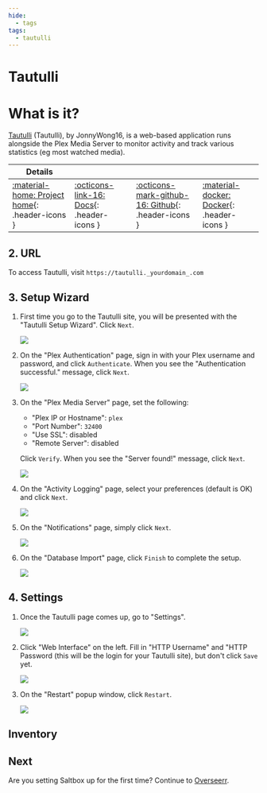 ```yaml
---
hide:
  - tags
tags:
  - tautulli
---
```


# Tautulli

# What is it?

[Tautulli](http://tautulli.com/) (Tautulli), by JonnyWong16, is a web-based application runs alongside the Plex Media Server to monitor activity and track various statistics (eg most watched media).

| Details     |             |             |             |
|-------------|-------------|-------------|-------------|
| [:material-home: Project home](http://tautulli.com){: .header-icons } | [:octicons-link-16: Docs](https://github.com/Tautulli/Tautulli/wiki){: .header-icons } | [:octicons-mark-github-16: Github](https://github.com/Tautulli/Tautulli){: .header-icons } | [:material-docker: Docker](https://hub.docker.com/r/hotio/tautulli){: .header-icons }|

## 2. URL

To access Tautulli, visit `https://tautulli._yourdomain_.com`

## 3. Setup Wizard

1. First time you go to the Tautulli site, you will be presented with the "Tautulli Setup Wizard". Click `Next`.

    ![](../images/tautulli/01-tautulli-wizard.png)

2. On the "Plex Authentication" page, sign in with your Plex username and password, and click `Authenticate`. When you see the "Authentication successful." message, click `Next`.

    ![](../images/tautulli/02-tautulli-plex-auth.png)

3. On the "Plex Media Server" page, set the following:

    - "Plex IP or Hostname": `plex`
    - "Port Number": `32400`
    - "Use SSL": disabled
    - "Remote Server": disabled

     Click `Verify`. When you see the "Server found!" message, click `Next`.

     ![](../images/tautulli/03-tautulli-plex-media.png)

4. On the "Activity Logging" page, select your preferences (default is OK) and click `Next`.

    ![](../images/tautulli/04-tautulli-activity.png)

5. On the "Notifications" page, simply click `Next`.

    ![](../images/tautulli/05-tautulli-notifications.png)

6. On the "Database Import" page, click `Finish` to complete the setup.

    ![](../images/tautulli/06-tautulli-database.png)

## 4. Settings

1. Once the Tautulli page comes up, go to "Settings".

    ![](../images/tautulli/07-tautulli-settings.png)

2. Click "Web Interface" on the left. Fill in "HTTP Username" and "HTTP Password (this will be the login for your Tautulli site), but don't click `Save` yet.

    ![](../images/tautulli/08-tautulli-web.png)

3. On the "Restart" popup window, click `Restart`.

    ![](../images/tautulli/10-tautulli-reboot.png)

## Inventory
<!-- BEGIN SALTBOX MANAGED VARIABLES SECTION -->
<!-- END SALTBOX MANAGED VARIABLES SECTION -->

## Next

Are you setting Saltbox up for the first time?  Continue to [Overseerr](overseerr.md).
